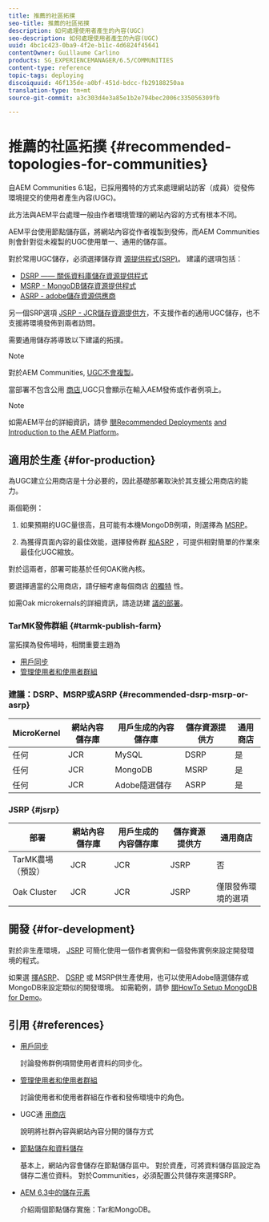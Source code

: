 ```yaml
---
title: 推薦的社區拓撲
seo-title: 推薦的社區拓撲
description: 如何處理使用者產生的內容(UGC)
seo-description: 如何處理使用者產生的內容(UGC)
uuid: 4bc1c423-0ba9-4f2e-b11c-4d6824f45641
contentOwner: Guillaume Carlino
products: SG_EXPERIENCEMANAGER/6.5/COMMUNITIES
content-type: reference
topic-tags: deploying
discoiquuid: 46f135de-a0bf-451d-bdcc-fb29188250aa
translation-type: tm+mt
source-git-commit: a3c303d4e3a85e1b2e794bec2006c335056309fb

---
```



# 推薦的社區拓撲 {#recommended-topologies-for-communities}

自AEM Communities 6.1起，已採用獨特的方式來處理網站訪客（成員）從發佈環境提交的使用者產生內容(UGC)。

此方法與AEM平台處理一般由作者環境管理的網站內容的方式有根本不同。

AEM平台使用節點儲存區，將網站內容從作者複製到發佈，而AEM Communities則會針對從未複製的UGC使用單一、通用的儲存區。

對於常用UGC儲存，必須選擇儲存資 [源提供程式(SRP)](working-with-srp.md)。 建議的選項包括：

* [DSRP —— 關係資料庫儲存資源提供程式](dsrp.md)
* [MSRP - MongoDB儲存資源提供程式](msrp.md)
* [ASRP - adobe儲存資源供應商](asrp.md)

另一個SRP選項 [JSRP - JCR儲存資源提供方](jsrp.md)，不支援作者的通用UGC儲存，也不支援將環境發佈到兩者訪問。

需要通用儲存將導致以下建議的拓撲。

>[!NOTE]
>
>對於AEM Communities, [UGC不會複製](working-with-srp.md#ugc-never-replicated)。
>
>當部署不包含公用 [商店](working-with-srp.md),UGC只會顯示在輸入AEM發佈或作者例項上。

>[!NOTE]
>
>如需AEM平台的詳細資訊，請參 [閱Recommended Deployments](../../help/sites-deploying/recommended-deploys.md) [and Introduction to the AEM Platform](../../help/sites-deploying/data-store-config.md)。

## 適用於生產 {#for-production}

為UGC建立公用商店是十分必要的，因此基礎部署取決於其支援公用商店的能力。

兩個範例：

1) 如果預期的UGC量很高，且可能有本機MongoDB例項，則選擇為 [MSRP](msrp.md)。

2) 為獲得頁面內容的最佳效能，選擇發佈群 [和](../../help/sites-deploying/recommended-deploys.md#tarmk-farm)[ASRP](asrp.md) ，可提供相對簡單的作業來最佳化UGC縮放。

對於這兩者，部署可能基於任何OAK微內核。

要選擇適當的公用商店，請仔細考慮每個商店 [的獨特](working-with-srp.md#characteristics-of-srp-options) 性。

如需Oak microkernals的詳細資訊，請造訪建 [議的部署](../../help/sites-deploying/recommended-deploys.md)。

### TarMK發佈群組 {#tarmk-publish-farm}

當拓撲為發佈場時，相關重要主題為

* [用戶同步](sync.md)
* [管理使用者和使用者群組](users.md)

### 建議：DSRP、MSRP或ASRP {#recommended-dsrp-msrp-or-asrp}

| MicroKernel | 網站內容儲存庫 | 用戶生成的內容儲存庫 | 儲存資源提供方 | 通用商店 |
|-------------|------------------------|----------------------------------|---------------------------|---------------|
| 任何 | JCR | MySQL | DSRP | 是 |
| 任何 | JCR | MongoDB | MSRP | 是 |
| 任何 | JCR | Adobe隨選儲存 | ASRP | 是 |

### JSRP {#jsrp}


| 部署 | 網站內容儲存庫 | 用戶生成的內容儲存庫 | 儲存資源提供方 | 通用商店 |
|----------------------|------------------------|----------------------------------|---------------------------|---------------------------------|
| TarMK農場（預設） | JCR | JCR | JSRP | 否 |
| Oak Cluster | JCR | JCR | JSRP | 僅限發佈環境的選項 |

## 開發 {#for-development}

對於非生產環境， [JSRP](jsrp.md) 可簡化使用一個作者實例和一個發佈實例來設定開發環境的程式。

如果選 [擇ASRP](asrp.md)、 [DSRP](dsrp.md) 或 [](msrp.md) MSRP供生產使用，也可以使用Adobe隨選儲存或MongoDB來設定類似的開發環境。 如需範例，請參 [閱HowTo Setup MongoDB for Demo](demo-mongo.md)。

## 引用 {#references}

* [用戶同步](sync.md)

   討論發佈群例項間使用者資料的同步化。

* [管理使用者和使用者群組](users.md)

   討論使用者和使用者群組在作者和發佈環境中的角色。

* UGC通 [用商店](working-with-srp.md)

   說明將社群內容與網站內容分開的儲存方式

* [節點儲存和資料儲存](../../help/sites-deploying/data-store-config.md)

   基本上，網站內容會儲存在節點儲存區中。 對於資產，可將資料儲存區設定為儲存二進位資料。 對於Communities，必須配置公共儲存來選擇SRP。

* [AEM 6.3中的儲存元素](../../help/sites-deploying/storage-elements-in-aem-6.md)

   介紹兩個節點儲存實施：Tar和MongoDB。
